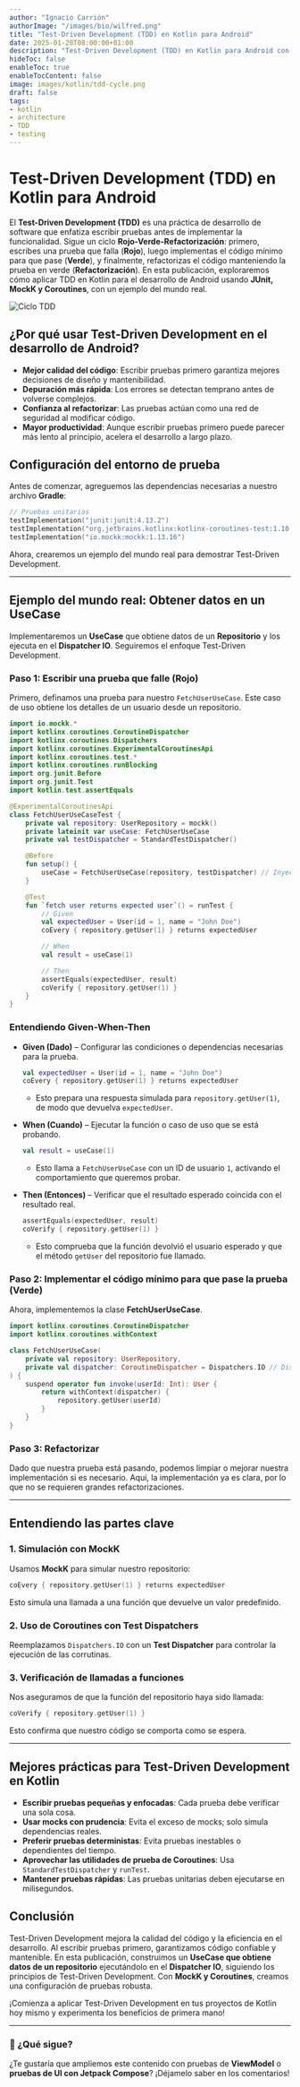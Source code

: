 ```yaml
---
author: "Ignacio Carrión"
authorImage: "/images/bio/wilfred.png"
title: "Test-Driven Development (TDD) en Kotlin para Android"
date: 2025-01-20T08:00:00+01:00
description: "Test-Driven Development (TDD) en Kotlin para Android con ejemplos reales usando JUnit, MockK y Coroutines"
hideToc: false
enableToc: true
enableTocContent: false
image: images/kotlin/tdd-cycle.png
draft: false
tags: 
- kotlin
- architecture
- TDD
- testing
---
```


# Test-Driven Development (TDD) en Kotlin para Android

El **Test-Driven Development (TDD)** es una práctica de desarrollo de software que enfatiza escribir pruebas antes de implementar la funcionalidad. Sigue un ciclo **Rojo-Verde-Refactorización**: primero, escribes una prueba que falla (**Rojo**), luego implementas el código mínimo para que pase (**Verde**), y finalmente, refactorizas el código manteniendo la prueba en verde (**Refactorización**). En esta publicación, exploraremos cómo aplicar TDD en Kotlin para el desarrollo de Android usando **JUnit, MockK y Coroutines**, con un ejemplo del mundo real.

![Ciclo TDD](/images/kotlin/tdd-cycle.png)

## ¿Por qué usar Test-Driven Development en el desarrollo de Android?

- **Mejor calidad del código**: Escribir pruebas primero garantiza mejores decisiones de diseño y mantenibilidad.
- **Depuración más rápida**: Los errores se detectan temprano antes de volverse complejos.
- **Confianza al refactorizar**: Las pruebas actúan como una red de seguridad al modificar código.
- **Mayor productividad**: Aunque escribir pruebas primero puede parecer más lento al principio, acelera el desarrollo a largo plazo.

## Configuración del entorno de prueba

Antes de comenzar, agreguemos las dependencias necesarias a nuestro archivo **Gradle**:

```kotlin
// Pruebas unitarias
testImplementation("junit:junit:4.13.2")
testImplementation("org.jetbrains.kotlinx:kotlinx-coroutines-test:1.10.1")
testImplementation("io.mockk:mockk:1.13.16")
```

Ahora, crearemos un ejemplo del mundo real para demostrar Test-Driven Development.

---

## Ejemplo del mundo real: Obtener datos en un UseCase

Implementaremos un **UseCase** que obtiene datos de un **Repositorio** y los ejecuta en el **Dispatcher IO**. Seguiremos el enfoque Test-Driven Development.

### Paso 1: Escribir una prueba que falle (Rojo)

Primero, definamos una prueba para nuestro `FetchUserUseCase`. Este caso de uso obtiene los detalles de un usuario desde un repositorio.

```kotlin
import io.mockk.*
import kotlinx.coroutines.CoroutineDispatcher
import kotlinx.coroutines.Dispatchers
import kotlinx.coroutines.ExperimentalCoroutinesApi
import kotlinx.coroutines.test.*
import kotlinx.coroutines.runBlocking
import org.junit.Before
import org.junit.Test
import kotlin.test.assertEquals

@ExperimentalCoroutinesApi
class FetchUserUseCaseTest {
    private val repository: UserRepository = mockk()
    private lateinit var useCase: FetchUserUseCase
    private val testDispatcher = StandardTestDispatcher()

    @Before
    fun setup() {
        useCase = FetchUserUseCase(repository, testDispatcher) // Inyectar dispatcher de prueba
    }

    @Test
    fun `fetch user returns expected user`() = runTest {
        // Given
        val expectedUser = User(id = 1, name = "John Doe")
        coEvery { repository.getUser(1) } returns expectedUser

        // When
        val result = useCase(1)

        // Then
        assertEquals(expectedUser, result)
        coVerify { repository.getUser(1) }
    }
}
```

### Entendiendo Given-When-Then

- **Given (Dado)** – Configurar las condiciones o dependencias necesarias para la prueba.

  ```kotlin
  val expectedUser = User(id = 1, name = "John Doe")
  coEvery { repository.getUser(1) } returns expectedUser
  ```

    - Esto prepara una respuesta simulada para `repository.getUser(1)`, de modo que devuelva `expectedUser`.

- **When (Cuando)** – Ejecutar la función o caso de uso que se está probando.

  ```kotlin
  val result = useCase(1)
  ```

    - Esto llama a `FetchUserUseCase` con un ID de usuario `1`, activando el comportamiento que queremos probar.

- **Then (Entonces)** – Verificar que el resultado esperado coincida con el resultado real.

  ```kotlin
  assertEquals(expectedUser, result)
  coVerify { repository.getUser(1) }
  ```

    - Esto comprueba que la función devolvió el usuario esperado y que el método `getUser` del repositorio fue llamado.

### Paso 2: Implementar el código mínimo para que pase la prueba (Verde)

Ahora, implementemos la clase **FetchUserUseCase**.

```kotlin
import kotlinx.coroutines.CoroutineDispatcher
import kotlinx.coroutines.withContext

class FetchUserUseCase(
    private val repository: UserRepository,
    private val dispatcher: CoroutineDispatcher = Dispatchers.IO // Dispatcher inyectado
) {
    suspend operator fun invoke(userId: Int): User {
        return withContext(dispatcher) {
            repository.getUser(userId)
        }
    }
}
```

### Paso 3: Refactorizar

Dado que nuestra prueba está pasando, podemos limpiar o mejorar nuestra implementación si es necesario. Aquí, la implementación ya es clara, por lo que no se requieren grandes refactorizaciones.

---

## Entendiendo las partes clave

### 1. **Simulación con MockK**

Usamos **MockK** para simular nuestro repositorio:

```kotlin
coEvery { repository.getUser(1) } returns expectedUser
```

Esto simula una llamada a una función que devuelve un valor predefinido.

### 2. **Uso de Coroutines con Test Dispatchers**

Reemplazamos `Dispatchers.IO` con un **Test Dispatcher** para controlar la ejecución de las corrutinas.

### 3. **Verificación de llamadas a funciones**

Nos aseguramos de que la función del repositorio haya sido llamada:

```kotlin
coVerify { repository.getUser(1) }
```

Esto confirma que nuestro código se comporta como se espera.

---

## Mejores prácticas para Test-Driven Development en Kotlin

- **Escribir pruebas pequeñas y enfocadas**: Cada prueba debe verificar una sola cosa.
- **Usar mocks con prudencia**: Evita el exceso de mocks; solo simula dependencias reales.
- **Preferir pruebas deterministas**: Evita pruebas inestables o dependientes del tiempo.
- **Aprovechar las utilidades de prueba de Coroutines**: Usa `StandardTestDispatcher` y `runTest`.
- **Mantener pruebas rápidas**: Las pruebas unitarias deben ejecutarse en milisegundos.

## Conclusión

Test-Driven Development mejora la calidad del código y la eficiencia en el desarrollo. Al escribir pruebas primero, garantizamos código confiable y mantenible. En esta publicación, construimos un **UseCase que obtiene datos de un repositorio** ejecutándolo en el **Dispatcher IO**, siguiendo los principios de Test-Driven Development. Con **MockK y Coroutines**, creamos una configuración de pruebas robusta.

¡Comienza a aplicar Test-Driven Development en tus proyectos de Kotlin hoy mismo y experimenta los beneficios de primera mano!

---

### 🚀 ¿Qué sigue?

¿Te gustaría que ampliemos este contenido con pruebas de **ViewModel** o **pruebas de UI con Jetpack Compose**? ¡Déjamelo saber en los comentarios!

